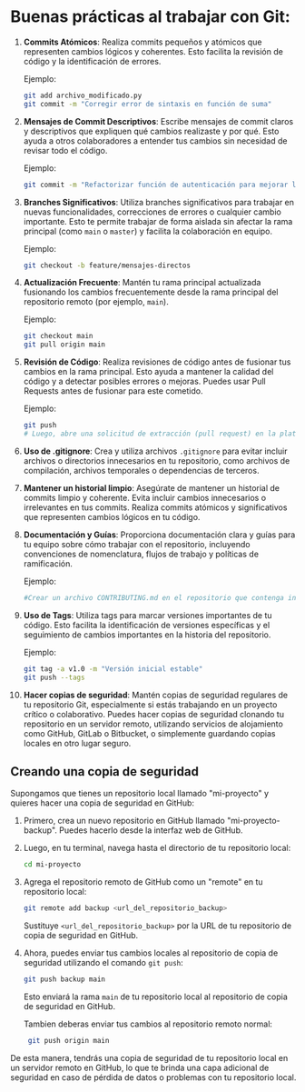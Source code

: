 # Buenas prácticas al trabajar con Git:

1. **Commits Atómicos**: Realiza commits pequeños y atómicos que representen cambios lógicos y coherentes. Esto facilita la revisión de código y la identificación de errores.

    Ejemplo:
    ```bash
    git add archivo_modificado.py
    git commit -m "Corregir error de sintaxis en función de suma"
    ```

2. **Mensajes de Commit Descriptivos**: Escribe mensajes de commit claros y descriptivos que expliquen qué cambios realizaste y por qué. Esto ayuda a otros colaboradores a entender tus cambios sin necesidad de revisar todo el código.

    Ejemplo:
    ```bash
    git commit -m "Refactorizar función de autenticación para mejorar la legibilidad del código y reducir la duplicación de lógica"
    ```

3. **Branches Significativos**: Utiliza branches significativos para trabajar en nuevas funcionalidades, correcciones de errores o cualquier cambio importante. Esto te permite trabajar de forma aislada sin afectar la rama principal (como `main` o `master`) y facilita la colaboración en equipo.

    Ejemplo:
    ```bash
    git checkout -b feature/mensajes-directos
    ```

4. **Actualización Frecuente**: Mantén tu rama principal actualizada fusionando los cambios frecuentemente desde la rama principal del repositorio remoto (por ejemplo, `main`).

    Ejemplo:
    ```bash
    git checkout main
    git pull origin main
    ```

5. **Revisión de Código**: Realiza revisiones de código antes de fusionar tus cambios en la rama principal. Esto ayuda a mantener la calidad del código y a detectar posibles errores o mejoras. Puedes usar Pull Requests antes de fusionar para este cometido.

    Ejemplo:
    ````bash
    git push
    # Luego, abre una solicitud de extracción (pull request) en la plataforma de gestión de código (como GitHub, GitLab o Bitbucket) para que tus cambios sean revisados por otros miembros del equipo.
    ````

6. **Uso de .gitignore**: Crea y utiliza archivos `.gitignore` para evitar incluir archivos o directorios innecesarios en tu repositorio, como archivos de compilación, archivos temporales o dependencias de terceros.

7. **Mantener un historial limpio**: Asegúrate de mantener un historial de commits limpio y coherente. Evita incluir cambios innecesarios o irrelevantes en tus commits. Realiza commits atómicos y significativos que representen cambios lógicos en tu código.

8. **Documentación y Guías**: Proporciona documentación clara y guías para tu equipo sobre cómo trabajar con el repositorio, incluyendo convenciones de nomenclatura, flujos de trabajo y políticas de ramificación.

    Ejemplo:
    ```bash
    #Crear un archivo CONTRIBUTING.md en el repositorio que contenga información sobre cómo contribuir al proyecto, incluyendo instrucciones para clonar el repositorio, configurar el entorno de desarrollo y seguir las convenciones de codificación.
    ```

9. **Uso de Tags**: Utiliza tags para marcar versiones importantes de tu código. Esto facilita la identificación de versiones específicas y el seguimiento de cambios importantes en la historia del repositorio.

    Ejemplo:
    ```bash
    git tag -a v1.0 -m "Versión inicial estable"
    git push --tags
    ```

10. **Hacer copias de seguridad**: Mantén copias de seguridad regulares de tu repositorio Git, especialmente si estás trabajando en un proyecto crítico o colaborativo. Puedes hacer copias de seguridad clonando tu repositorio en un servidor remoto, utilizando servicios de alojamiento como GitHub, GitLab o Bitbucket, o simplemente guardando copias locales en otro lugar seguro.


## Creando una copia de seguridad
Supongamos que tienes un repositorio local llamado "mi-proyecto" y quieres hacer una copia de seguridad en GitHub:

1. Primero, crea un nuevo repositorio en GitHub llamado "mi-proyecto-backup". Puedes hacerlo desde la interfaz web de GitHub.

2. Luego, en tu terminal, navega hasta el directorio de tu repositorio local:
   ```bash
   cd mi-proyecto
   ```

3. Agrega el repositorio remoto de GitHub como un "remote" en tu repositorio local:
   ```bash
   git remote add backup <url_del_repositorio_backup>
   ```

   Sustituye `<url_del_repositorio_backup>` por la URL de tu repositorio de copia de seguridad en GitHub.

4. Ahora, puedes enviar tus cambios locales al repositorio de copia de seguridad utilizando el comando `git push`:
   ```bash
   git push backup main
   ```

    Esto enviará la rama `main` de tu repositorio local al repositorio de copia de seguridad en GitHub.

    Tambien deberas enviar tus cambios al repositorio remoto normal:
   ```bash
    git push origin main
    ```


De esta manera, tendrás una copia de seguridad de tu repositorio local en un servidor remoto en GitHub, lo que te brinda una capa adicional de seguridad en caso de pérdida de datos o problemas con tu repositorio local.